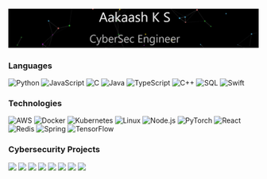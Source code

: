 ![](Profile.gif)

### Languages

![Python](https://img.shields.io/badge/-Python-000?&logo=Python)
![JavaScript](https://img.shields.io/badge/-JavaScript-000?&logo=JavaScript)
![C](https://img.shields.io/badge/-C-000?&logo=C)
![Java](https://img.shields.io/badge/-Java-000?&logo=Java&logoColor=007396)
![TypeScript](https://img.shields.io/badge/-TypeScript-000?&logo=TypeScript)
![C++](https://img.shields.io/badge/-C++-000?&logo=c%2b%2b&logoColor=00599C)
![SQL](https://img.shields.io/badge/-SQL-000?&logo=MySQL)
![Swift](https://img.shields.io/badge/-Swift-000?&logo=Swift)

### Technologies

![AWS](https://img.shields.io/badge/-AWS-000?&logo=Amazon-AWS&logoColor=F90)
![Docker](https://img.shields.io/badge/-Docker-000?&logo=Docker)
![Kubernetes](https://img.shields.io/badge/-Kubernetes-000?&logo=Kubernetes)
![Linux](https://img.shields.io/badge/-Linux-000?&logo=Linux)
![Node.js](https://img.shields.io/badge/-Node.js-000?&logo=node.js)
![PyTorch](https://img.shields.io/badge/-PyTorch-000?&logo=PyTorch)
![React](https://img.shields.io/badge/-React-000?&logo=React)
![Redis](https://img.shields.io/badge/-Redis-000?&logo=Redis)
![Spring](https://img.shields.io/badge/-Spring-000?&logo=Spring)
![TensorFlow](https://img.shields.io/badge/-TensorFlow-000?&logo=TensorFlow)


### Cybersecurity Projects

[![](https://img.shields.io/badge/-🩸%20Heartbleed-000)](https://github.com/Aakaashzz/Heartbleed)
[![](https://img.shields.io/badge/-🌊%20SYN%20Flood-000)](https://github.com/Aakaashzz/SYN-Flood)
[![](https://img.shields.io/badge/-🗂%20Packet%20Sniffing%20%26%20Spoofing-000)](https://github.com/Aakaashzz/Packet-Sniffing-and-Spoofing)
[![](https://img.shields.io/badge/-💉%20SQL%20Injection-000)](https://github.com/Aakaashzz/SQL-Injection)
[![](https://img.shields.io/badge/-🛡%20Spectre%20%26%20Meltdown-000)](https://github.com/Aakaashzz/Meltdown-Spectre)
[![](https://img.shields.io/badge/-🌐%20Network%20Tools-000)](https://github.com/Aakaashzz/Network-Tools)
[![](https://img.shields.io/badge/-🌐%20Network%20Tools-000)](https://github.com/Aakaashzz/Network-Tools)
[![](https://img.shields.io/badge/-🌐%20Network%20Tools-000)](https://github.com/Aakaashzz/Network-Tools)
